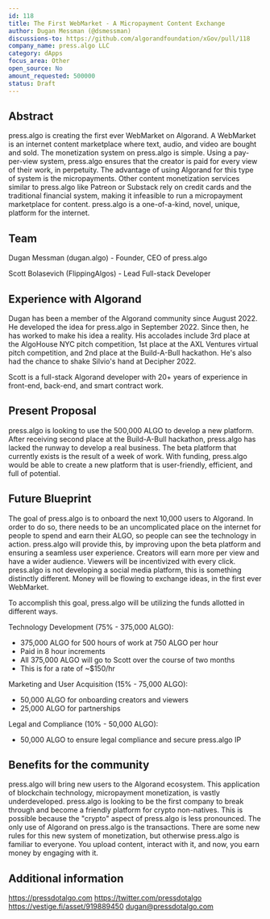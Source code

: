 ```yaml
---
id: 118
title: The First WebMarket - A Micropayment Content Exchange
author: Dugan Messman (@dsmessman)
discussions-to: https://github.com/algorandfoundation/xGov/pull/118
company_name: press.algo LLC
category: dApps
focus_area: Other
open_source: No
amount_requested: 500000
status: Draft
---
```


## Abstract
  press.algo is creating the first ever WebMarket on Algorand. A WebMarket is an internet content marketplace where text, audio, and video are bought and sold. The monetization system on press.algo is simple. Using a pay-per-view system, press.algo ensures that the creator is paid for every view of their work, in perpetuity. The advantage of using Algorand for this type of system is the micropayments. Other content monetization services similar to press.algo like Patreon or Substack rely on credit cards and the traditional financial system, making it infeasible to run a micropayment marketplace for content. press.algo is a one-of-a-kind, novel, unique, platform for the internet. 


## Team
Dugan Messman (dugan.algo) - Founder, CEO of press.algo

Scott Bolasevich (FlippingAlgos) - Lead Full-stack Developer


## Experience with Algorand
  Dugan has been a member of the Algorand community since August 2022. He developed the idea for press.algo in September 2022. Since then, he has worked to make his idea a reality. His accolades include 3rd place at the AlgoHouse NYC pitch competition, 1st place at the AXL Ventures virtual pitch competition, and 2nd place at the Build-A-Bull hackathon. He's also had the chance to shake Silvio's hand at Decipher 2022. 

  Scott is a full-stack Algorand developer with 20+ years of experience in front-end, back-end, and smart contract work. 

## Present Proposal
  press.algo is looking to use the 500,000 ALGO to develop a new platform. After receiving second place at the Build-A-Bull hackathon, press.algo has lacked the runway to develop a real business. The beta platform that currently exists is the result of a week of work. With funding, press.algo would be able to create a new platform that is user-friendly, efficient, and full of potential.


## Future Blueprint
  The goal of press.algo is to onboard the next 10,000 users to Algorand. In order to do so, there needs to be an uncomplicated place on the internet for people to spend and earn their ALGO, so people can see the technology in action. press.algo will provide this, by improving upon the beta platform and ensuring a seamless user experience. Creators will earn more per view and have a wider audience. Viewers will be incentivized with every click. press.algo is not developing a social media platform, this is something distinctly different. Money will be flowing to exchange ideas, in the first ever WebMarket. 
  
  To accomplish this goal, press.algo will be utilizing the funds allotted in different ways.
  
Technology Development (75% - 375,000 ALGO):
 - 375,000 ALGO for 500 hours of work at 750 ALGO per hour
 - Paid in 8 hour increments
 - All 375,000 ALGO will go to Scott over the course of two months
 - This is for a rate of ~$150/hr

Marketing and User Acquisition (15% - 75,000 ALGO):
 - 50,000 ALGO for onboarding creators and viewers
 - 25,000 ALGO for partnerships

Legal and Compliance (10% - 50,000 ALGO):
 - 50,000 ALGO to ensure legal compliance and secure press.algo IP


## Benefits for the community
  press.algo will bring new users to the Algorand ecosystem. This application of blockchain technology, micropayment monetization, is vastly underdeveloped. press.algo is looking to be the first company to break through and become a friendly platform for crypto non-natives. This is possible because the "crypto" aspect of press.algo is less pronounced. The only use of Algorand on press.algo is the transactions. There are some new rules for this new system of monetization, but otherwise press.algo is familiar to everyone. You upload content, interact with it, and now, you earn money by engaging with it. 


## Additional information
https://pressdotalgo.com
https://twitter.com/pressdotalgo
https://vestige.fi/asset/919889450
dugan@pressdotalgo.com
